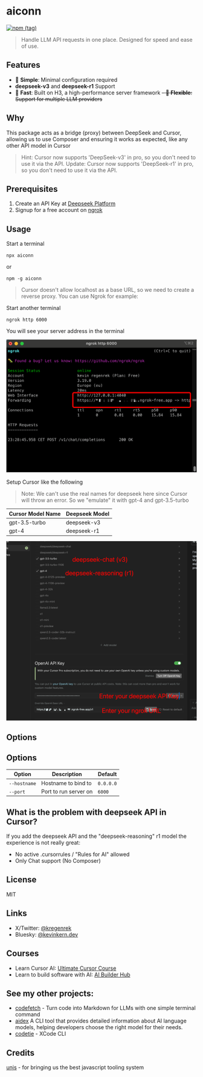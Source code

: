 # aiconn

[![npm (tag)](https://img.shields.io/npm/v/aiconn)](https://www.npmjs.com/package/aiconn)

>Handle LLM API requests in one place. Designed for speed and ease of use.

## Features

- 🎯 **Simple**: Minimal configuration required
- **deepseek-v3** and **deepseek-r1** Support
- 🚀 **Fast**: Built on H3, a high-performance server framework
~~- 🔄 **Flexible**: Support for multiple LLM providers~~

## Why

This package acts as a bridge (proxy) between DeepSeek and Cursor, allowing us to use Composer and ensuring it works as expected, like any other API model in Cursor

>Hint: Cursor now supports 'DeepSeek-v3' in pro, so you don't need to use it via the API.
>Update: Cursor now supports 'DeepSeek-r1' in pro, so you don't need to use it via the API.

## Prerequisites

1. Create an API Key at [Deepseek Platform](https://platform.deepseek.com/api_keys)
2. Signup for a free account on [ngrok](https://ngrok.com)

## Usage

Start a terminal
```
npx aiconn
```
or
```
npm -g aiconn
```

>Cursor doesn't allow localhost as a base URL, so we need to create a reverse proxy. You can use Ngrok for example:

Start another terminal
```
ngrok http 6000
```

You will see your server address in the terminal

![ngrok settings cursor](/public/ngrok.png)

Setup Cursor like the following

> Note: We can't use the real names for deepseek here since Cursor will throw an error. So we "emulate" it with gpt-4 and gpt-3.5-turbo

| Cursor Model Name | Deepseek Model |
|------------------|----------------|
| gpt-3.5-turbo    | deepseek-v3    |
| gpt-4            | deepseek-r1    |


![deepseek r1 cursor settings](/public/cursor_settings.png)


## Options

## Options

| Option | Description | Default |
|--------|-------------|---------|
| `--hostname` | Hostname to bind to | `0.0.0.0` |
| `--port` | Port to run server on | `6000` |


## What is the problem with deepseek API in Cursor?

If you add the deepseek API and the "deepseek-reasoning" r1 model the experience is not really great:

- No active .cursorrules / "Rules for AI" allowed
- Only Chat support (No Composer)

## License

MIT 

## Links

- X/Twitter: [@kregenrek](https://x.com/kregenrek)
- Bluesky: [@kevinkern.dev](https://bsky.app/profile/kevinkern.dev)

## Courses
- Learn Cursor AI: [Ultimate Cursor Course](https://www.instructa.ai/en/cursor-ai)
- Learn to build software with AI: [AI Builder Hub](https://www.instructa.ai/en/ai-builder-hub)

## See my other projects:

* [codefetch](https://github.com/regenrek/codefetch) - Turn code into Markdown for LLMs with one simple terminal command
* [aidex](https://github.com/regenrek/aidex) A CLI tool that provides detailed information about AI language models, helping developers choose the right model for their needs.
* [codetie](https://github.com/codetie-ai/codetie) - XCode CLI

## Credits

[unjs](https://github.com/unjs) - for bringing us the best javascript tooling system



